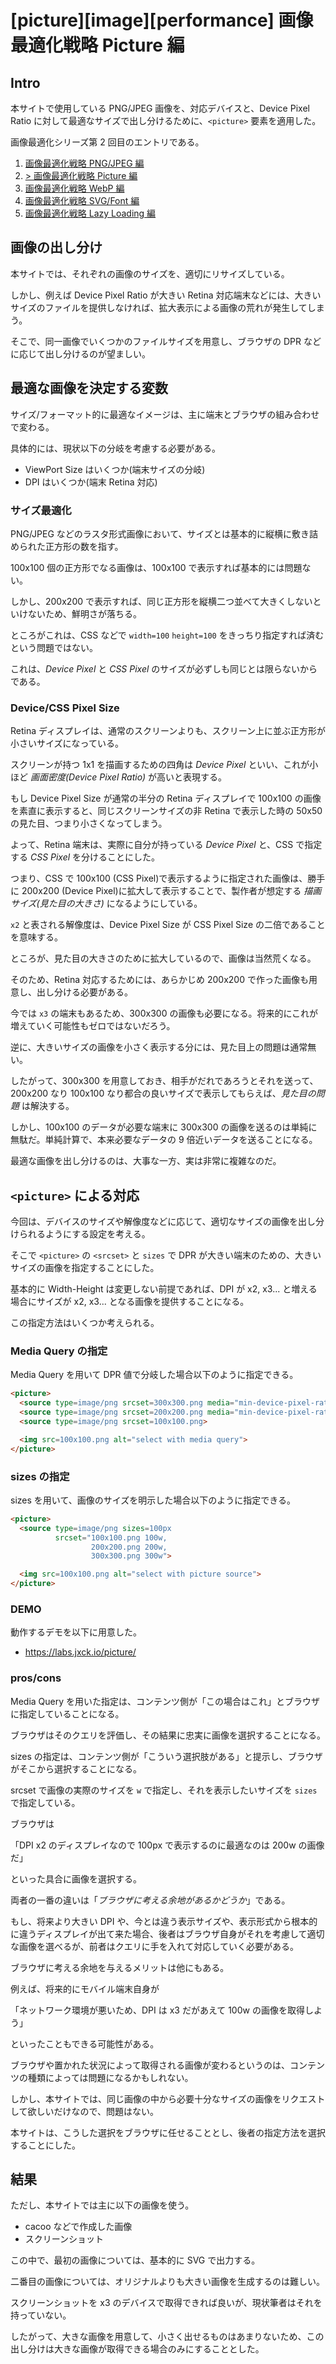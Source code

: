 # [picture][image][performance] 画像最適化戦略 Picture 編

## Intro

本サイトで使用している PNG/JPEG 画像を、対応デバイスと、Device Pixel Ratio に対して最適なサイズで出し分けるために、`<picture>` 要素を適用した。

画像最適化シリーズ第 2 回目のエントリである。

1. [画像最適化戦略 PNG/JPEG 編](https://blog.jxck.io/entries/2016-03-24/optimize-image.html)
2. [> 画像最適化戦略 Picture 編](https://blog.jxck.io/entries/2016-03-25/picture.html)
3. [画像最適化戦略 WebP 編](https://blog.jxck.io/entries/2016-03-26/webp.html)
4. [画像最適化戦略 SVG/Font 編](https://blog.jxck.io/entries/2016-03-27/svg-font-base-ui.html)
5. [画像最適化戦略 Lazy Loading 編](https://blog.jxck.io/entries/2019-05-20/lazyloading.html)


## 画像の出し分け

本サイトでは、それぞれの画像のサイズを、適切にリサイズしている。

しかし、例えば Device Pixel Ratio が大きい Retina 対応端末などには、大きいサイズのファイルを提供しなければ、拡大表示による画像の荒れが発生してしまう。

そこで、同一画像でいくつかのファイルサイズを用意し、ブラウザの DPR などに応じて出し分けるのが望ましい。


## 最適な画像を決定する変数

サイズ/フォーマット的に最適なイメージは、主に端末とブラウザの組み合わせで変わる。

具体的には、現状以下の分岐を考慮する必要がある。

- ViewPort Size はいくつか(端末サイズの分岐)
- DPI はいくつか(端末 Retina 対応)


### サイズ最適化

PNG/JPEG などのラスタ形式画像において、サイズとは基本的に縦横に敷き詰められた正方形の数を指す。

100x100 個の正方形でなる画像は、100x100 で表示すれば基本的には問題ない。

しかし、200x200 で表示すれば、同じ正方形を縦横二つ並べて大きくしないといけないため、鮮明さが落ちる。

ところがこれは、CSS などで `width=100` `height=100` をきっちり指定すれば済むという問題ではない。

これは、*Device Pixel* と *CSS Pixel* のサイズが必ずしも同じとは限らないからである。


### Device/CSS Pixel Size

Retina ディスプレイは、通常のスクリーンよりも、スクリーン上に並ぶ正方形が小さいサイズになっている。

スクリーンが持つ 1x1 を描画するための四角は *Device Pixel* といい、これが小ほど *画面密度(Device Pixel Ratio)* が高いと表現する。

もし Device Pixel Size が通常の半分の Retina ディスプレイで 100x100 の画像を素直に表示すると、同じスクリーンサイズの非 Retina で表示した時の 50x50 の見た目、つまり小さくなってしまう。

よって、Retina 端末は、実際に自分が持っている *Device Pixel* と、CSS で指定する *CSS Pixel* を分けることにした。

つまり、CSS で 100x100 (CSS Pixel)で表示するように指定された画像は、勝手に 200x200 (Device Pixel)に拡大して表示することで、製作者が想定する *描画サイズ(見た目の大きさ)* になるようにしている。

`x2` と表される解像度は、Device Pixel Size が CSS Pixel Size の二倍であることを意味する。

ところが、見た目の大きさのために拡大しているので、画像は当然荒くなる。

そのため、Retina 対応するためには、あらかじめ 200x200 で作った画像も用意し、出し分ける必要がある。

今では `x3` の端末もあるため、300x300 の画像も必要になる。将来的にこれが増えていく可能性もゼロではないだろう。

逆に、大きいサイズの画像を小さく表示する分には、見た目上の問題は通常無い。

したがって、300x300 を用意しておき、相手がだれであろうとそれを送って、200x200 なり 100x100 なり都合の良いサイズで表示してもらえば、*見た目の問題* は解決する。

しかし、100x100 のデータが必要な端末に 300x300 の画像を送るのは単純に無駄だ。単純計算で、本来必要なデータの 9 倍近いデータを送ることになる。

最適な画像を出し分けるのは、大事な一方、実は非常に複雑なのだ。


## `<picture>` による対応

今回は、デバイスのサイズや解像度などに応じて、適切なサイズの画像を出し分けられるようにする設定を考える。

そこで `<picture>` の `<srcset>` と `sizes` で DPR が大きい端末のための、大きいサイズの画像を指定することにした。

基本的に Width-Height は変更しない前提であれば、DPI が x2, x3... と増える場合にサイズが x2, x3... となる画像を提供することになる。

この指定方法はいくつか考えられる。


### Media Query の指定

Media Query を用いて DPR 値で分岐した場合以下のように指定できる。

```html
<picture>
  <source type=image/png srcset=300x300.png media="min-device-pixel-ratio: 2.5">
  <source type=image/png srcset=200x200.png media="min-device-pixel-ratio: 1.5">
  <source type=image/png srcset=100x100.png>

  <img src=100x100.png alt="select with media query">
</picture>
```


### sizes の指定

sizes を用いて、画像のサイズを明示した場合以下のように指定できる。

```html
<picture>
  <source type=image/png sizes=100px
          srcset="100x100.png 100w,
                  200x200.png 200w,
                  300x300.png 300w">

  <img src=100x100.png alt="select with picture source">
</picture>
```


### DEMO

動作するデモを以下に用意した。

- https://labs.jxck.io/picture/


### pros/cons

Media Query を用いた指定は、コンテンツ側が「この場合はこれ」とブラウザに指定していることになる。

ブラウザはそのクエリを評価し、その結果に忠実に画像を選択することになる。

sizes の指定は、コンテンツ側が「こういう選択肢がある」と提示し、ブラウザがそこから選択することになる。

srcset で画像の実際のサイズを `w` で指定し、それを表示したいサイズを `sizes` で指定している。

ブラウザは

「DPI x2 のディスプレイなので 100px で表示するのに最適なのは 200w の画像だ」

といった具合に画像を選択する。

両者の一番の違いは「*ブラウザに考える余地があるかどうか*」である。

もし、将来より大きい DPI や、今とは違う表示サイズや、表示形式から根本的に違うディスプレイが出て来た場合、後者はブラウザ自身がそれを考慮して適切な画像を選べるが、前者はクエリに手を入れて対応していく必要がある。

ブラウザに考える余地を与えるメリットは他にもある。

例えば、将来的にモバイル端末自身が

「ネットワーク環境が悪いため、DPI は x3 だがあえて 100w の画像を取得しよう」

といったこともできる可能性がある。

ブラウザや置かれた状況によって取得される画像が変わるというのは、コンテンツの種類によっては問題になるかもしれない。

しかし、本サイトでは、同じ画像の中から必要十分なサイズの画像をリクエストして欲しいだけなので、問題はない。

本サイトは、こうした選択をブラウザに任せることとし、後者の指定方法を選択することにした。


## 結果

ただし、本サイトでは主に以下の画像を使う。

- cacoo などで作成した画像
- スクリーンショット

この中で、最初の画像については、基本的に SVG で出力する。

二番目の画像については、オリジナルよりも大きい画像を生成するのは難しい。

スクリーンショットを x3 のデバイスで取得できれば良いが、現状筆者はそれを持っていない。

したがって、大きな画像を用意して、小さく出せるものはあまりないため、この出し分けは大きな画像が取得できる場合のみにすることとした。